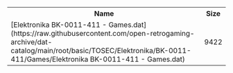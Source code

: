 <table>
<tr><th>Name</th><th>Size</th></tr>
<tr><td>
[Elektronika BK-0011-411 - Games.dat](https://raw.githubusercontent.com/open-retrogaming-archive/dat-catalog/main/root/basic/TOSEC/Elektronika/BK-0011-411/Games/Elektronika BK-0011-411 - Games.dat)
</td><td>9422</td></tr>
</table>
